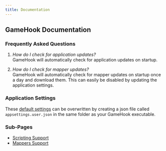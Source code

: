 ```yaml
---
title: Documentation
---
```


## GameHook Documentation

### Frequently Asked Questions

1. *How do I check for application updates?* \
   GameHook will automatically check for application updates on startup.

2. *How do I check for mapper updates?* \
   GameHook will automatically check for mapper updates on startup once a day and download them.
   This can easily be disabled by updating the application settings.

### Application Settings
These [default settings](https://github.com/gamehook-io/gamehook/tree/main/src/GameHook.WebAPI/appsettings.json) can be overwritten by creating a json file called `appsettings.user.json` in the same folder as your GameHook executable.

### Sub-Pages
- [Scripting Support](./scripting/)
- [Mappers Support](./mappers/)